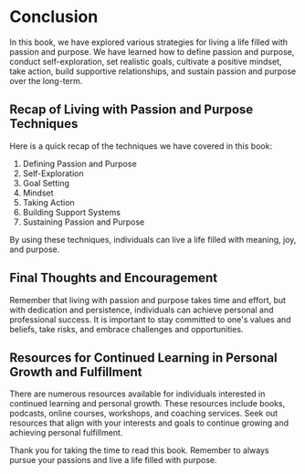 Conclusion
==========

In this book, we have explored various strategies for living a life filled with passion and purpose. We have learned how to define passion and purpose, conduct self-exploration, set realistic goals, cultivate a positive mindset, take action, build supportive relationships, and sustain passion and purpose over the long-term.

Recap of Living with Passion and Purpose Techniques
---------------------------------------------------

Here is a quick recap of the techniques we have covered in this book:

1. Defining Passion and Purpose
2. Self-Exploration
3. Goal Setting
4. Mindset
5. Taking Action
6. Building Support Systems
7. Sustaining Passion and Purpose

By using these techniques, individuals can live a life filled with meaning, joy, and purpose.

Final Thoughts and Encouragement
--------------------------------

Remember that living with passion and purpose takes time and effort, but with dedication and persistence, individuals can achieve personal and professional success. It is important to stay committed to one's values and beliefs, take risks, and embrace challenges and opportunities.

Resources for Continued Learning in Personal Growth and Fulfillment
-------------------------------------------------------------------

There are numerous resources available for individuals interested in continued learning and personal growth. These resources include books, podcasts, online courses, workshops, and coaching services. Seek out resources that align with your interests and goals to continue growing and achieving personal fulfillment.

Thank you for taking the time to read this book. Remember to always pursue your passions and live a life filled with purpose.
